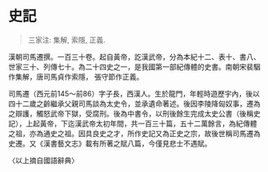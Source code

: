 # 史記

> 三家注: 集解, 索隱, 正義.

漢朝司馬遷撰。一百三十卷。起自黃帝，訖漢武帝，分為本紀十二、表十、書八、世家三十、列傳七十。為二十四史之一，是我國第一部紀傳體的史書。南朝宋裴駰作集解，唐司馬貞作索隱， 張守節作正義。

司馬遷（西元前145～前86）字子長，西漢人。生於龍門，年輕時遊歷宇內，後以四十二歲之齡繼承父親司馬談為太史令，並承遺命著述。後因李陵降匈奴事，遷為之辯護，觸怒武帝下獄，受腐刑。後為中書令，以刑後餘生完成太史公書（後稱史記），上起黃帝，下迄漢武帝太初年間，共一百三十篇，五十二萬餘言，為紀傳體之祖，亦為通史之祖。因具良史之才，所作史記又為正史之宗，故後世稱司馬遷為史遷。又《漢書藝文志》載有所著之賦八篇，今僅見悲士不遇賦。

〈以上摘自國語辭典〉